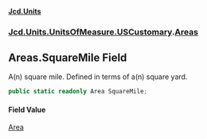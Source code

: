 #### [Jcd.Units](index.md 'index')
### [Jcd.Units.UnitsOfMeasure.USCustomary](Jcd.Units.UnitsOfMeasure.USCustomary.md 'Jcd.Units.UnitsOfMeasure.USCustomary').[Areas](Jcd.Units.UnitsOfMeasure.USCustomary.Areas.md 'Jcd.Units.UnitsOfMeasure.USCustomary.Areas')

## Areas.SquareMile Field

A(n) square mile. Defined in terms of a(n) square yard.

```csharp
public static readonly Area SquareMile;
```

#### Field Value
[Area](Jcd.Units.UnitTypes.Area.md 'Jcd.Units.UnitTypes.Area')